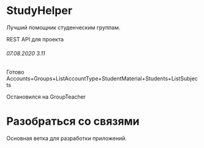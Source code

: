 # StudyHelper

Лучший помощник студенческим группам.

REST API для проекта


###### 07.08.2020 3.11
Готово Accounts+Groups+ListAccountType+StudentMaterial+Students+ListSubjects

Остановился на GroupTeacher

Разобраться со связями 
=======

Основная ветка для разработки приложений.
